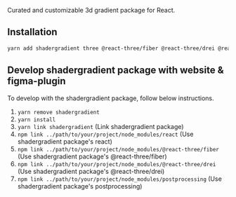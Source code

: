 Curated and customizable 3d gradient package for React.

## Installation

```sh
yarn add shadergradient three @react-three/fiber @react-three/drei @react-three/postprocessing
```

## Develop shadergradient package with website & figma-plugin

To develop with the shadergradient package, follow below instructions.

1. `yarn remove shadergradient`
1. `yarn install`
1. `yarn link shadergradient` (Link shadergradient package)
1. `npm link ../path/to/your/project/node_modules/react` (Use shadergradient package's react)
1. `npm link ../path/to/your/project/node_modules/@react-three/fiber` (Use shadergradient package's @react-three/fiber)
1. `npm link ../path/to/your/project/node_modules/@react-three/drei` (Use shadergradient package's @react-three/drei)
1. `npm link ../path/to/your/project/node_modules/postprocessing` (Use shadergradient package's postprocessing)
